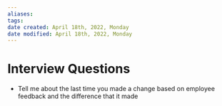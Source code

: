```yaml
---
aliases: 
tags: 
date created: April 18th, 2022, Monday
date modified: April 18th, 2022, Monday
---
```


# Interview Questions

- Tell me about the last time you made a change based on employee feedback and the difference that it made